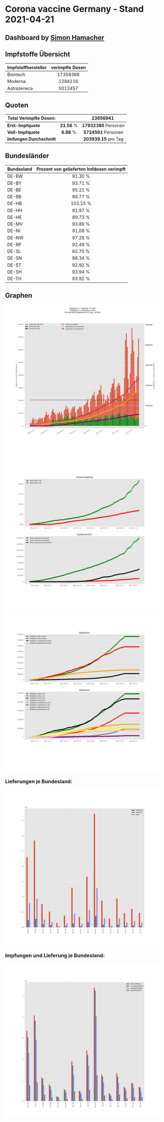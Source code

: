 # Corona vaccine Germany - Stand 2021-04-21
## Dashboard by [Simon Hamacher](https://www.shamacher.eu)
## Impfstoffe Übersicht
**Impfstoffhersteller** | **verimpfte Dosen**
-------- | :--------:
Biontech | 17359368
Moderna | 1284116
Astrazeneca | 5013457


## Quoten
**Total Verimpfte Dosen:** | |23656941&nbsp;
-------- | :--------:| :--------:
**Erst-Impfquote** | **21.56** %| **17932380** Personen
**Voll-Impfquote** | **6.88** %| **5724561** Personen
**Imfungen Durchschnitt** | |**203939.15** pro Tag 
## Bundesländer
**Bundesland** | **Prozent von gelieferten Imfdosen verimpft**
-------- | :--------:
DE-BW | 91.30 %
DE-BY | 93.71 %
DE-BE | 95.21 %
DE-BB | 90.77 %
DE-HB | 103.15 %
DE-HH | 91.97 %
DE-HE | 89.73 %
DE-MV | 93.89 %
DE-NI | 91.09 %
DE-NW | 97.26 %
DE-RP | 92.49 %
DE-SL | 82.70 %
DE-SN | 88.34 %
DE-ST | 92.92 %
DE-SH | 93.94 %
DE-TH | 93.92 %
## Graphen
<img src="Impfungen-Corona-01.jpg" alt="Impf Übersicht" title="Impf Übersicht" />
<img src="Impfungen-Corona-02.jpg" alt="Impfquote" title="optionaler Titel" />
<img src="Impfungen-Corona-03.jpg" alt="Indikation" title="Indikation" />

### Lieferungen je Bundesland:
<img src="Impfungen-Corona-04.jpg" alt="Impfungen in den Bundesländern" title="Impfungen in den Bundesländern" />

### Impfungen und Lieferung je Bundesland:
<img src="Impfungen-Corona-05.jpg" alt="Impfungen in den Bundesländern" title="Impfungen in den Bundesländern" />


